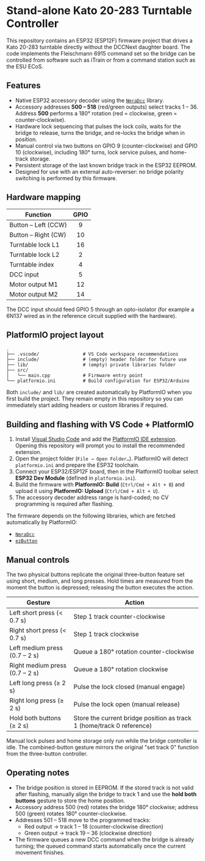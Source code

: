 # Stand-alone Kato 20-283 Turntable Controller

This repository contains an ESP32 (ESP12F) firmware project that drives a Kato 20-283 turntable directly without the DCCNext daughter board. The code implements the Fleischmann 6915 command set so the bridge can be controlled from software such as iTrain or from a command station such as the ESU ECoS.

## Features

* Native ESP32 accessory decoder using the [`NmraDcc`](https://github.com/mrrwa/NmraDcc) library.
* Accessory addresses **500 – 518** (red/green outputs) select tracks 1 – 36. Address **500** performs a 180° rotation (red = clockwise, green = counter-clockwise).
* Hardware lock sequencing that pulses the lock coils, waits for the bridge to release, turns the bridge, and re-locks the bridge when in position.
* Manual control via two buttons on GPIO 9 (counter-clockwise) and GPIO 10 (clockwise), including 180° turns, lock service pulses, and home-track storage.
* Persistent storage of the last known bridge track in the ESP32 EEPROM.
* Designed for use with an external auto-reverser: no bridge polarity switching is performed by this firmware.

## Hardware mapping

| Function             | GPIO |
|----------------------|:----:|
| Button – Left (CCW)  |  9   |
| Button – Right (CW)  | 10   |
| Turntable lock L1    | 16   |
| Turntable lock L2    |  2   |
| Turntable index      |  4   |
| DCC input            |  5   |
| Motor output M1      | 12   |
| Motor output M2      | 14   |

The DCC input should feed GPIO 5 through an opto-isolator (for example a 6N137 wired as in the reference circuit supplied with the hardware).

## PlatformIO project layout

```
.
├── .vscode/                # VS Code workspace recommendations
├── include/                # (empty) header folder for future use
├── lib/                    # (empty) private libraries folder
├── src/
│   └── main.cpp            # Firmware entry point
└── platformio.ini          # Build configuration for ESP32/Arduino
```

Both `include/` and `lib/` are created automatically by PlatformIO when you first build the project. They remain empty in this repository so you can immediately start adding headers or custom libraries if required.

## Building and flashing with VS Code + PlatformIO

1. Install [Visual Studio Code](https://code.visualstudio.com/) and add the [PlatformIO IDE extension](https://platformio.org/install/ide?install=vscode). Opening this repository will prompt you to install the recommended extension.
2. Open the project folder (`File → Open Folder…`). PlatformIO will detect `platformio.ini` and prepare the ESP32 toolchain.
3. Connect your ESP32/ESP12F board, then in the PlatformIO toolbar select **ESP32 Dev Module** (defined in `platformio.ini`).
4. Build the firmware with **PlatformIO: Build** (`Ctrl/Cmd + Alt + B`) and upload it using **PlatformIO: Upload** (`Ctrl/Cmd + Alt + U`).
5. The accessory decoder address range is hard-coded; no CV programming is required after flashing.

The firmware depends on the following libraries, which are fetched automatically by PlatformIO:

* [`NmraDcc`](https://github.com/mrrwa/NmraDcc)
* [`ezButton`](https://github.com/ArduinoGetStarted/button)

## Manual controls

The two physical buttons replicate the original three-button feature set using short, medium, and long presses. Hold times are measured from the moment the button is depressed; releasing the button executes the action.

| Gesture | Action |
|---------|--------|
| Left short press (< 0.7 s) | Step 1 track counter-clockwise |
| Right short press (< 0.7 s) | Step 1 track clockwise |
| Left medium press (0.7 – 2 s) | Queue a 180° rotation counter-clockwise |
| Right medium press (0.7 – 2 s) | Queue a 180° rotation clockwise |
| Left long press (≥ 2 s) | Pulse the lock closed (manual engage) |
| Right long press (≥ 2 s) | Pulse the lock open (manual release) |
| Hold both buttons (≥ 2 s) | Store the current bridge position as track 1 (home/track 0 reference) |

Manual lock pulses and home storage only run while the bridge controller is idle. The combined-button gesture mirrors the original "set track 0" function from the three-button controller.

## Operating notes

* The bridge position is stored in EEPROM. If the stored track is not valid after flashing, manually align the bridge to track 1 and use the **hold both buttons** gesture to store the home position.
* Accessory address 500 (red) rotates the bridge 180° clockwise; address 500 (green) rotates 180° counter-clockwise.
* Addresses 501 – 518 move to the programmed tracks:
  * Red output → track 1 – 18 (counter-clockwise direction)
  * Green output → track 19 – 36 (clockwise direction)
* The firmware queues a new DCC command when the bridge is already turning; the queued command starts automatically once the current movement finishes.

